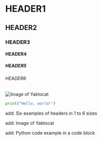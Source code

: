 # HEADER1
## HEADER2
### HEADER3
#### HEADER4
##### HEADER5
###### HEADER6

![Image of Yaktocat](https://octodex.github.com/images/yaktocat.png)

``` python
print("Hello, world!")
```

add: Six examples of headers in 1 to 6 sizes

add: Image of Yaktocat

add: Python code example in a code block
